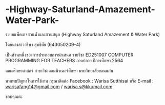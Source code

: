 # -Highway-Saturland-Amazement-Water-Park-
ระบบแพ็คเกจสวนน้ำและสวนสนุก  (Highway Saturland Amazement &amp; Water Park)

โดยนางสาววริษา สุทธิศัย (643050209-4) 

เป็นส่วนหนึ่งของการประกอบการนําเสนอ
รายวิชา ED251007 COMPUTER PROGRAMMING FOR TEACHERS
ภาคปลาย ปีการศึกษา 2564

คณะศึกษาศาสตร์ สาขาวิชาคอมพิวเตอร์ศึกษา มหาวิทยาลัยขอนแก่น

หากพบปัญหาในการใช้งาน กรุณาติดต่อ Facebook : Warisa Sutthisai หรือ E-mail : warisafang14@gmail.com / warisa.s@kkumail.com

ขอบคุณค่ะ

